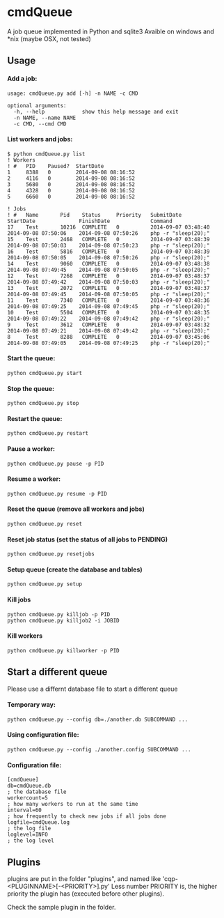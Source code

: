 cmdQueue
========

A job queue implemented in Python and sqlite3
Avaible on windows and *nix (maybe OSX, not tested)


Usage
-----

#### Add a job:

	usage: cmdQueue.py add [-h] -n NAME -c CMD

	optional arguments:
	  -h, --help            show this help message and exit
	  -n NAME, --name NAME
	  -c CMD, --cmd CMD

#### List workers and jobs:

	$ python cmdQueue.py list
	! Workers
	! #   PID    Paused?  StartDate
	1     8388   0        2014-09-08 08:16:52
	2     4116   0        2014-09-08 08:16:52
	3     5680   0        2014-09-08 08:16:52
	4     4328   0        2014-09-08 08:16:52
	5     6660   0        2014-09-08 08:16:52

	! Jobs
	! #   Name       Pid    Status     Priority   SubmitDate             StartDate              FinishDate             Command
	17    Test       10216  COMPLETE   0          2014-09-07 03:48:40    2014-09-08 07:50:06    2014-09-08 07:50:26    php -r "sleep(20);"
	15    Test       2468   COMPLETE   0          2014-09-07 03:48:39    2014-09-08 07:50:03    2014-09-08 07:50:23    php -r "sleep(20);"
	16    Test       5816   COMPLETE   0          2014-09-07 03:48:39    2014-09-08 07:50:05    2014-09-08 07:50:26    php -r "sleep(20);"
	14    Test       9060   COMPLETE   0          2014-09-07 03:48:38    2014-09-08 07:49:45    2014-09-08 07:50:05    php -r "sleep(20);"
	12    Test       7268   COMPLETE   0          2014-09-07 03:48:37    2014-09-08 07:49:42    2014-09-08 07:50:03    php -r "sleep(20);"
	13    Test       2072   COMPLETE   0          2014-09-07 03:48:37    2014-09-08 07:49:45    2014-09-08 07:50:05    php -r "sleep(20);"
	11    Test       7340   COMPLETE   0          2014-09-07 03:48:36    2014-09-08 07:49:25    2014-09-08 07:49:45    php -r "sleep(20);"
	10    Test       5504   COMPLETE   0          2014-09-07 03:48:35    2014-09-08 07:49:22    2014-09-08 07:49:42    php -r "sleep(20);"
	9     Test       3612   COMPLETE   0          2014-09-07 03:48:32    2014-09-08 07:49:21    2014-09-08 07:49:42    php -r "sleep(20);"
	8     Test       8288   COMPLETE   0          2014-09-07 03:45:06    2014-09-08 07:49:05    2014-09-08 07:49:25    php -r "sleep(20);"

#### Start the queue:

	python cmdQueue.py start
	
#### Stop the queue:

	python cmdQueue.py stop
	
#### Restart the queue:

	python cmdQueue.py restart
	
#### Pause a worker:

	python cmdQueue.py pause -p PID
	
#### Resume a worker:

	python cmdQueue.py resume -p PID
	
#### Reset the queue (remove all workers and jobs)

	python cmdQueue.py reset
	
#### Reset job status (set the status of all jobs to PENDING)

	python cmdQueue.py resetjobs
	
#### Setup queue (create the database and tables)

	python cmdQueue.py setup
	
#### Kill jobs

	python cmdQueue.py killjob -p PID
	python cmdQueue.py killjob2 -i JOBID
	
#### Kill workers

	python cmdQueue.py killworker -p PID

Start a different queue
-----------------------
Please use a differnt database file to start a different queue

#### Temporary way:

	python cmdQueue.py --config db=./another.db SUBCOMMAND ...
	
#### Using configuration file:

	python cmdQueue.py --config ./another.config SUBCOMMAND ...
	
#### Configuration file:

	[cmdQueue]
	db=cmdQueue.db  
	; the database file    
	workercount=5
	; how many workers to run at the same time
	interval=60
	; how frequently to check new jobs if all jobs done
	logfile=cmdQueue.log
	; the log file
	loglevel=INFO
	; the log level


Plugins
-------------
plugins are put in the folder "plugins", and named like 'cqp-&lt;PLUGINNAME>[-&lt;PRIORITY>].py'
Less number PRIORITY is, the higher priority the plugin has (executed before other plugins). 

Check the sample plugin in the folder.

